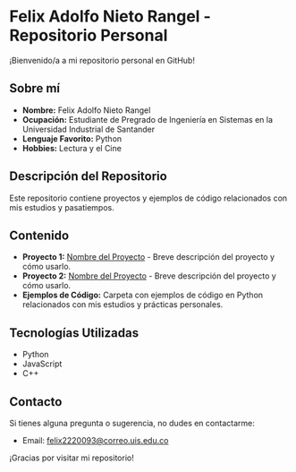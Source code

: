# Felix Adolfo Nieto Rangel - Repositorio Personal

¡Bienvenido/a a mi repositorio personal en GitHub!

## Sobre mí

- **Nombre:** Felix Adolfo Nieto Rangel
- **Ocupación:** Estudiante de Pregrado de Ingeniería en Sistemas en la Universidad Industrial de Santander
- **Lenguaje Favorito:** Python
- **Hobbies:** Lectura y el Cine

## Descripción del Repositorio

Este repositorio contiene proyectos y ejemplos de código relacionados con mis estudios y pasatiempos.

## Contenido

- **Proyecto 1:** [Nombre del Proyecto](enlace-al-proyecto) - Breve descripción del proyecto y cómo usarlo.
- **Proyecto 2:** [Nombre del Proyecto](enlace-al-proyecto) - Breve descripción del proyecto y cómo usarlo.
- **Ejemplos de Código:** Carpeta con ejemplos de código en Python relacionados con mis estudios y prácticas personales.

## Tecnologías Utilizadas

- Python
- JavaScript
- C++


## Contacto

Si tienes alguna pregunta o sugerencia, no dudes en contactarme:

- Email: felix2220093@correo.uis.edu.co

¡Gracias por visitar mi repositorio!

